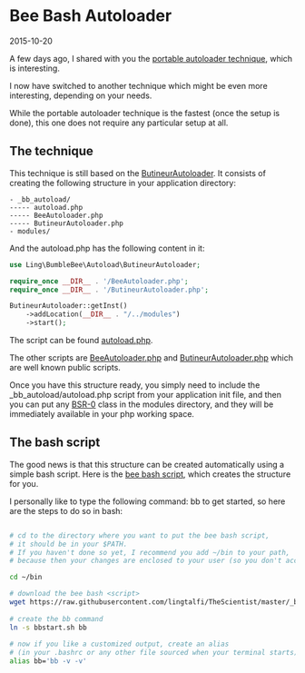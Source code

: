 Bee Bash Autoloader
=========================
2015-10-20



A few days ago, I shared with you the 
[portable autoloader technique](https://github.com/lingtalfi/TheScientist/blob/master/convention.portableAutoloader.eng.md),
which is interesting.


I now have switched to another technique which might be even more interesting, depending on your needs.

While the portable autoloader technique is the fastest (once the setup is done), 
this one does not require any particular setup at all.



The technique
-----------------

This technique is still based on the [ButineurAutoloader](https://github.com/lingtalfi/BumbleBee/tree/master/Autoload).
It consists of creating the following structure in your application directory:

    - _bb_autoload/
    ----- autoload.php
    ----- BeeAutoloader.php
    ----- ButineurAutoloader.php
    - modules/
 

And the autoload.php has the following content in it:

```php
use Ling\BumbleBee\Autoload\ButineurAutoloader;

require_once __DIR__ . '/BeeAutoloader.php';
require_once __DIR__ . '/ButineurAutoloader.php';

ButineurAutoloader::getInst()
    ->addLocation(__DIR__ . "/../modules") 
    ->start();
```

The script can be found [autoload.php](https://github.com/lingtalfi/TheScientist/blob/master/_bb_autoload/autoload.php).


The other scripts are 
[BeeAutoloader.php](https://github.com/lingtalfi/BumbleBee/blob/master/Autoload/BeeAutoloader.php)
and 
[ButineurAutoloader.php](https://github.com/lingtalfi/BumbleBee/blob/master/Autoload/ButineurAutoloader.php) 
which are well known public scripts. 


Once you have this structure ready, you simply need to include the _bb_autoload/autoload.php script 
from your application init file, and then you can put any 
[BSR-0](https://github.com/lingtalfi/BumbleBee/blob/master/Autoload/convention.bsr0.eng.md)
class in the modules directory,
and they will be immediately available in your php working space. 



The bash script 
-------------------

The good news is that this structure can be created automatically using a simple bash script.
Here is the [bee bash script](https://github.com/lingtalfi/TheScientist/blob/master/_bb_autoload/bbstart.sh),
which creates the structure for you. 


I personally like to type the following command: bb to get started, so here are the steps to do so in bash:
 
 
```bash

# cd to the directory where you want to put the bee bash script, 
# it should be in your $PATH.
# If you haven't done so yet, I recommend you add ~/bin to your path, 
# because then your changes are enclosed to your user (so you don't accidentally affect other users)

cd ~/bin

# download the bee bash <script>
wget https://raw.githubusercontent.com/lingtalfi/TheScientist/master/_bb_autoload/bbstart.sh
    
# create the bb command 
ln -s bbstart.sh bb     
    
# now if you like a customized output, create an alias
# (in your .bashrc or any other file sourced when your terminal starts)    
alias bb='bb -v -v'    
    

``` 


